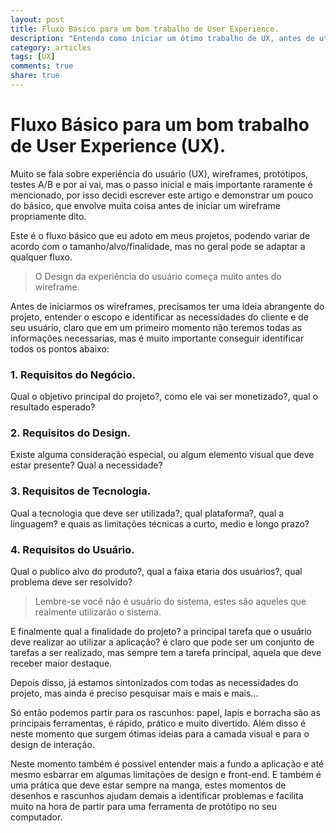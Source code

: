 ```yaml
---
layout: post
title: Fluxo Básico para um bom trabalho de User Experience.
description: "Entenda como iniciar um ótimo trabalho de UX, antes de utilizar um computador."
category: articles
tags: [UX]
comments: true
share: true
---
```


# Fluxo Básico para um bom trabalho de User Experience (UX).
Muito se fala sobre experiência do usuário (UX), wireframes, protótipos, testes A/B e por ai vai, mas o passo inicial e mais importante raramente é mencionado, por isso decidi escrever este artigo e demonstrar um pouco do básico, que envolve muita coisa antes de iniciar um wireframe propriamente dito.

Este é o fluxo básico que eu adoto em meus projetos, podendo variar de acordo com o tamanho/alvo/finalidade, mas no geral pode se adaptar a qualquer fluxo.

> O Design da experiência do usuário começa muito antes do wireframe.

Antes de iniciarmos os wireframes, precisamos ter uma ideia abrangente do projeto, entender o escopo e identificar as necessidades do cliente e de seu usuário, claro que em um primeiro momento não teremos todas as informações necessarias, mas é muito importante conseguir identificar todos os pontos abaixo:

### 1. Requisitos do Negócio.

Qual o objetivo principal do projeto?, como ele vai ser monetizado?, qual o resultado esperado?

### 2. Requisitos do Design.

Existe alguma consideração especial, ou algum elemento visual que deve estar presente? Qual a necessidade?

### 3. Requisitos de Tecnologia.

Qual a tecnologia que deve ser utilizada?, qual plataforma?, qual a linguagem? e quais as limitações técnicas a curto, medio e longo prazo?

### 4. Requisitos do Usuário.

Qual o publico alvo do produto?, qual a faixa etaria dos usuários?, qual problema deve ser resolvido?

> Lembre-se você não é usuário do sistema, estes são aqueles que realmente utilizarão o sistema.

E finalmente qual a finalidade do projeto? a principal tarefa que o usuário deve realizar ao utilizar a aplicação? é claro que pode ser um conjunto de tarefas a ser realizado, mas sempre tem a tarefa principal, aquela que deve receber maior destaque.

Depois disso, já estamos sintonizados com todas as necessidades do projeto, mas ainda é preciso pesquisar mais e mais e mais...

Só então podemos partir para os rascunhos: papel, lapís e borracha são as principais ferramentas, é rápido, prático e muito divertido. Além disso é neste momento que surgem ótimas ideias para a camada visual e para o design de interação.

Neste momento também é possivel entender mais a fundo a aplicação e até mesmo esbarrar em algumas limitações de design e front-end.
E também é uma prática que deve estar sempre na manga, estes momentos de desenhos e rascunhos ajudam demais a identificar problemas e facilita muito na hora de partir para uma ferramenta de protótipo no seu computador.
